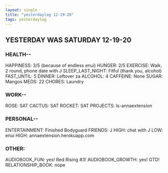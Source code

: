 ```yaml
---
layout: single
title: "yesterdaylog 12-19-20"
tags: yesterdaylog
---
```


## YESTERDAY WAS SATURDAY 12-19-20

### HEALTH--

HAPPINESS: 3/5 (because of endless enui) 
HUNGER: 2/5
EXERCISE: Walk, 2 round, phone date with J
SLEEP_LAST_NIGHT: Fitful (thank you, alcohol)
FAST_UNTIL: 5
DINNER: Leftover za
ALCOHOL: 4
CAFFEINE: None
SUGAR: Mangos
MEDS: 22
CHORES: Laundry

### WORK--

ROSE: SAT
CACTUS: SAT
ROCKET: SAT
PROJECTS: ls-annaextension

### PERSONAL--

ENTERTAINMENT: Finished Bodyguard
FRIENDS: J
HIGH: chat with J
LOW: enui
HIGH: annaextension.herokuapp.com

### OTHER:

AUDIOBOOK_FUN: yes! Red Rising #3!
AUDIOBOOK_GROWTH: yes! GTD!
RELATIONSHIP_BOOK: nope